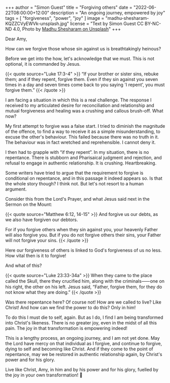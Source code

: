+++
author = "Simon Guest"
title = "Forgiving others"
date = "2022-06-22T08:00:00+12:00"
description = "An ongoing journey, empowered by joy"
tags = [ "forgiveness", "power", "joy" ]
image = "madhu-shesharam-KQZZCVyEWVk-unsplash.jpg"
license = "Text by Simon Guest CC BY-NC-ND 4.0, Photo by [Madhu Shesharam on Unsplash](https://unsplash.com/photos/KQZZCVyEWVk)"
+++

Dear Amy,

How can we forgive those whose sin against us is breathtakingly heinous?

Before we get into the how, let's acknowledge that we must. This is not optional, it is commanded by Jesus.

{{< quote source="Luke 17:3-4" >}}
“If your brother or sister sins, rebuke them; and if they repent, forgive them. Even if they sin against you seven times in a day and seven times come back to you saying 'I repent', you must forgive them.”
{{< /quote >}}

I am facing a situation in which this is a real challenge. The response I received to my articulated desire for reconciliation and relationship and mutual forgiveness and healing was a crushing and callous brush-off. What now?

My first attempt to forgive was a false start. I tried to diminish the magnitude of the offence, to find a way to receive it as a simple misunderstanding, to excuse the other's behaviour. This failed because there was no truth in it. The behaviour was in fact wretched and reprehensible. I cannot deny it.

I then had to grapple with “if they repent”. In my situation, there is no repentance. There is stubborn and Pharisaical judgment and rejection, and refusal to engage in authentic relationship. It is crushing. Heartbreaking.

Some writers have tried to argue that the requirement to forgive is conditional on repentance, and in this passage it indeed appears so. Is that the whole story though? I think not. But let's not resort to a human argument.

Consider this from the Lord's Prayer, and what Jesus said next in the Sermon on the Mount:

{{< quote source="Matthew 6:12, 14-15" >}}
And forgive us our debts, as we also have forgiven our debtors.

For if you forgive others when they sin against you, your heavenly Father will also forgive you. But if you do not forgive others their sins, your Father will not forgive your sins.
{{< /quote >}}

Here our forgiveness of others is linked to God's forgiveness of us no less. How vital then is it to forgive!

And what of this?

{{< quote source="Luke 23:33-34a" >}}
When they came to the place called the Skull, there they crucified him, along with the criminals⸺one on his right, the other on his left. Jesus said, “Father, forgive them, for they do not know what they are doing.”
{{< /quote >}}

Was there repentance here? Of course not! How are we called to live? Like Christ! And how can we find the power to do this? Only in him!

To do this I must die to self, again. But as I do, I find I am being transformed into Christ's likeness. There is no greater joy, even in the midst of all this pain. The joy in that transformation is empowering indeed!

This is a lengthy process, an ongoing journey, and I am not yet done. May the Lord have mercy on that individual as I forgive, and continue to forgive, dying to self and becoming like Christ. And if they come to the point of repentance, may we be restored in authentic relationship again, by Christ's power and for his glory.

Live like Christ, Amy, in him and by his power and for his glory, fuelled by the joy in your own transformation! 🙏
